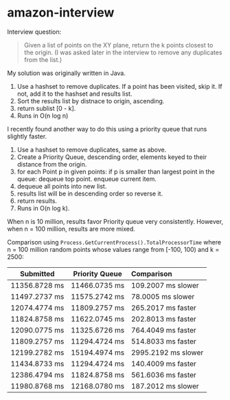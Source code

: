 # amazon-interview
Interview question:

> Given a list of points on the XY plane, return the k points closest to the origin.</code>
> (I was asked later in the interview to remove any duplicates from the list.)

My solution was originally written in Java.
1) Use a hashset to remove duplicates. If a point has been visited, skip it. If not, add it to the hashset and results list.
2) Sort the results list by distnace to origin, ascending.
3) return sublist [0 - k].
4) Runs in O(n log n)

I recently found another way to do this using a priority queue that runs slightly faster.
1) Use a hashset to remove duplicates, same as above.
2) Create a Priority Queue, descending order, elements keyed to their distance from the origin.
3) for each Point p in given points:
    if p is smaller than largest point in the queue:
      dequeue top point.
      enqueue current item.
4) dequeue all points into new list.
5) results list will be in descending order so reverse it.
6) return results.
7) Runs in O(n log k).

When n is 10 million, results favor Priority queue very consistently. However, when n = 100 million, results are more mixed.

Comparison using <code>Process.GetCurrentProcess().TotalProcessorTime</code> where n = 100 million random points whose values range from [-100, 100) and k = 2500:

| Submitted     | Priority Queue | Comparison |
| ------------- |:--------------:|:------------------- |
| 11356.8728 ms | 11466.0735 ms  | 109.2007 ms slower  |
| 11497.2737 ms | 11575.2742 ms  | 78.0005 ms slower   |
| 12074.4774 ms | 11809.2757 ms  | 265.2017 ms faster  |
| 11824.8758 ms | 11622.0745 ms  | 202.8013 ms faster  |
| 12090.0775 ms | 11325.6726 ms  | 764.4049 ms faster  |
| 11809.2757 ms | 11294.4724 ms  | 514.8033 ms faster  |
| 12199.2782 ms | 15194.4974 ms  | 2995.2192 ms slower |
| 11434.8733 ms | 11294.4724 ms  | 140.4009 ms faster  |
| 12386.4794 ms | 11824.8758 ms  | 561.6036 ms faster  |
| 11980.8768 ms | 12168.0780 ms  | 187.2012 ms slower  |
